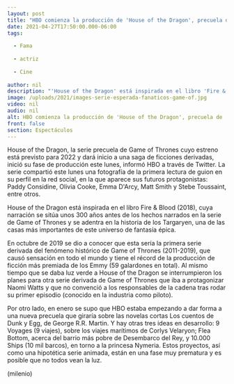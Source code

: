 ```yaml
---
layout: post
title: "HBO comienza la producción de 'House of the Dragon', precuela de 'Game of Thrones'"
date: 2021-04-27T17:50:00.000-06:00
tags:
  
  - Fama
  
  - actriz
  
  - Cine
  
author: nil
description: "'House of the Dragon' está inspirada en el libro 'Fire & Blood' (2018), cuya narración se sitúa unos 300 años antes de los hechos narrados en la serie de 'Game of Thrones'. "
image: /uploads/2021/images-serie-esperada-fanaticos-game-of.jpg
video: nil
audio: nil
alt: HBO comienza la producción de 'House of the Dragon', precuela de 'Game of Thrones'
front: false
section: Espectáculos
---
```


House of the Dragon, la serie precuela de Game of Thrones cuyo estreno está previsto para 2022 y dará inicio a una saga de ficciones derivadas, inició su fase de producción este lunes, informó HBO a través de Twitter. La serie compartió este lunes una fotografía de la primera lectura de guion en su perfil en la red social, en la que aparece sus futuros protagonistas: Paddy Considine, Olivia Cooke, Emma D'Arcy, Matt Smith y Stebe Toussaint, entre otros. 

House of the Dragon está inspirada en el libro Fire & Blood (2018), cuya narración se sitúa unos 300 años antes de los hechos narrados en la serie de Game of Thrones y se adentra en la historia de los Targaryen, una de las casas más importantes de este universo de fantasía épica. 

En octubre de 2019 se dio a conocer que esta sería la primera serie derivada del fenómeno histórico de Game of Thrones (2011-2019), que causó sensación en todo el mundo y tiene el récord de la producción de ficción más premiada de los Emmy (59 galardones en total). Al mismo tiempo que se daba luz verde a House of the Dragon se interrumpieron los planes para otra serie derivada de Game of Thrones que iba a protagonizar Naomi Watts y que no convenció a los responsables de la cadena tras rodar su primer episodio (conocido en la industria como piloto). 

Por otro lado, en enero se supo que HBO estaba empezando a dar forma a una nueva precuela que giraría sobre las novelas cortas Los cuentos de Dunk y Egg, de George R.R. Martin. Y hay otras tres ideas en desarrollo: 9 Voyages (9 viajes), sobre los viajes marítimos de Corlys Velaryon; Flea Bottom, acerca del barrio más pobre de Desembarco del Rey, y 10.000 Ships (10 mil barcos), en torno a la princesa Nymeria. Estos proyectos, así como una hipotética serie animada, están en una fase muy prematura y es posible que no todos vean la luz. 

(milenio)